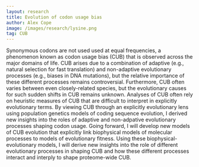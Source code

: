 ```yaml
---
layout: research
title: Evolution of codon usage bias
author: Alex Cope
image: /images/research/lysine.png
tag: CUB
---
```


Synonymous codons are not used used at equal frequencies, a phenomenon known as codon usage bias (CUB) that is observed across the major domains of life.
CUB arises due to a combination of adaptive (e.g., natural selection for fast translation) and non-adaptive evolutionary processes (e.g., biases in DNA mutations), but the relative importance of these different processes remains controversial.
Furthermore, CUB often varies between even closely-related species, but the evolutionary causes for such sudden shifts in CUB remains unknown.
Analyses of CUB often rely on heuristic measures of CUB that are difficult to interpret in explicitly evolutionary terms.
By viewing CUB through an explicitly evolutionary lens using population genetics models of coding sequence evolution, I derived new insights into the roles of adaptive and non-adpative evolutionary processes shaping codon usage.
Going forward, I will develop new models of CUB evolution that explicitly link biophysical models of molecular processes to models of evolutionary fitness.
Using these biophysical-evolutionary models, I will derive new insights into the role of different evolutionary processes in shaping CUB and how these different processes interact and interply to shape proteome-wide CUB.

<!-- Relevant papers
- [Akeju and Cope, bioRxiv, 2023](https://doi.org/10.1101/2022.10.26.513858)
- [Cope and Shah, PLOS Genetics, 2022](https://doi.org/10.1371/journal.pgen.1010256)
- [Cope and Gilchrist, BMC Genomics, 2022](https://doi.org/10.1186/s12864-022-08635-0)
- [Cope et al. BBA-Biomembranes, 2018](https://doi.org/10.1016/j.bbamem.2018.09.010)
- [Landerer, Cope, et al. Bioinformatics, 2018](https://doi.org/10.1093/bioinformatics/bty138) -->

